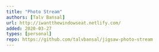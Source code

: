 ```yaml
---
title: "Photo Stream"
authors: [Talv Bansal]
url: http://iwantthewindowseat.netlify.com/
added: 2020-03-27
types: [personal]
repo: https://github.com/talvbansal/jigsaw-photo-stream
---
```

